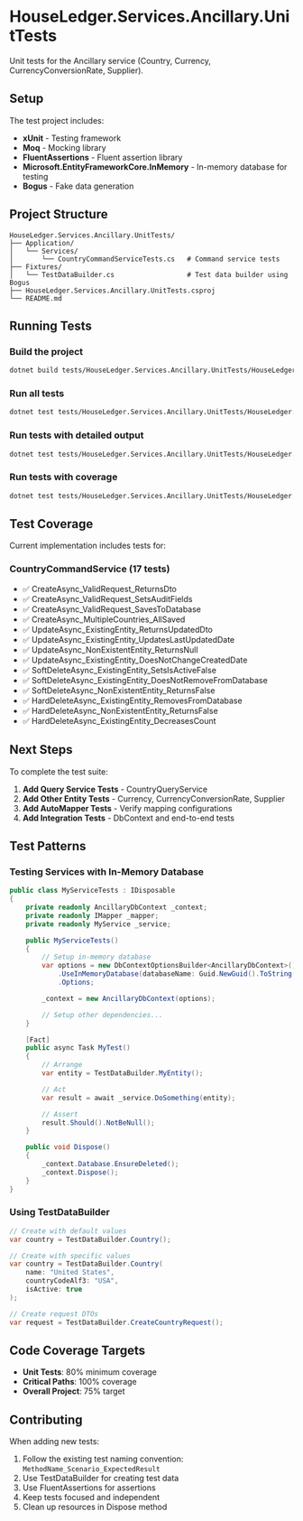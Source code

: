# HouseLedger.Services.Ancillary.UnitTests

Unit tests for the Ancillary service (Country, Currency, CurrencyConversionRate, Supplier).

## Setup

The test project includes:
- **xUnit** - Testing framework
- **Moq** - Mocking library
- **FluentAssertions** - Fluent assertion library
- **Microsoft.EntityFrameworkCore.InMemory** - In-memory database for testing
- **Bogus** - Fake data generation

## Project Structure

```
HouseLedger.Services.Ancillary.UnitTests/
├── Application/
│   └── Services/
│       └── CountryCommandServiceTests.cs   # Command service tests
├── Fixtures/
│   └── TestDataBuilder.cs                  # Test data builder using Bogus
├── HouseLedger.Services.Ancillary.UnitTests.csproj
└── README.md
```

## Running Tests

### Build the project
```bash
dotnet build tests/HouseLedger.Services.Ancillary.UnitTests/HouseLedger.Services.Ancillary.UnitTests.csproj
```

### Run all tests
```bash
dotnet test tests/HouseLedger.Services.Ancillary.UnitTests/HouseLedger.Services.Ancillary.UnitTests.csproj
```

### Run tests with detailed output
```bash
dotnet test tests/HouseLedger.Services.Ancillary.UnitTests/HouseLedger.Services.Ancillary.UnitTests.csproj --logger "console;verbosity=detailed"
```

### Run tests with coverage
```bash
dotnet test tests/HouseLedger.Services.Ancillary.UnitTests/HouseLedger.Services.Ancillary.UnitTests.csproj --collect:"XPlat Code Coverage"
```

## Test Coverage

Current implementation includes tests for:

### CountryCommandService (17 tests)
- ✅ CreateAsync_ValidRequest_ReturnsDto
- ✅ CreateAsync_ValidRequest_SetsAuditFields
- ✅ CreateAsync_ValidRequest_SavesToDatabase
- ✅ CreateAsync_MultipleCountries_AllSaved
- ✅ UpdateAsync_ExistingEntity_ReturnsUpdatedDto
- ✅ UpdateAsync_ExistingEntity_UpdatesLastUpdatedDate
- ✅ UpdateAsync_NonExistentEntity_ReturnsNull
- ✅ UpdateAsync_ExistingEntity_DoesNotChangeCreatedDate
- ✅ SoftDeleteAsync_ExistingEntity_SetsIsActiveFalse
- ✅ SoftDeleteAsync_ExistingEntity_DoesNotRemoveFromDatabase
- ✅ SoftDeleteAsync_NonExistentEntity_ReturnsFalse
- ✅ HardDeleteAsync_ExistingEntity_RemovesFromDatabase
- ✅ HardDeleteAsync_NonExistentEntity_ReturnsFalse
- ✅ HardDeleteAsync_ExistingEntity_DecreasesCount

## Next Steps

To complete the test suite:

1. **Add Query Service Tests** - CountryQueryService
2. **Add Other Entity Tests** - Currency, CurrencyConversionRate, Supplier
3. **Add AutoMapper Tests** - Verify mapping configurations
4. **Add Integration Tests** - DbContext and end-to-end tests

## Test Patterns

### Testing Services with In-Memory Database

```csharp
public class MyServiceTests : IDisposable
{
    private readonly AncillaryDbContext _context;
    private readonly IMapper _mapper;
    private readonly MyService _service;

    public MyServiceTests()
    {
        // Setup in-memory database
        var options = new DbContextOptionsBuilder<AncillaryDbContext>()
            .UseInMemoryDatabase(databaseName: Guid.NewGuid().ToString())
            .Options;

        _context = new AncillaryDbContext(options);

        // Setup other dependencies...
    }

    [Fact]
    public async Task MyTest()
    {
        // Arrange
        var entity = TestDataBuilder.MyEntity();

        // Act
        var result = await _service.DoSomething(entity);

        // Assert
        result.Should().NotBeNull();
    }

    public void Dispose()
    {
        _context.Database.EnsureDeleted();
        _context.Dispose();
    }
}
```

### Using TestDataBuilder

```csharp
// Create with default values
var country = TestDataBuilder.Country();

// Create with specific values
var country = TestDataBuilder.Country(
    name: "United States",
    countryCodeAlf3: "USA",
    isActive: true
);

// Create request DTOs
var request = TestDataBuilder.CreateCountryRequest();
```

## Code Coverage Targets

- **Unit Tests**: 80% minimum coverage
- **Critical Paths**: 100% coverage
- **Overall Project**: 75% target

## Contributing

When adding new tests:
1. Follow the existing test naming convention: `MethodName_Scenario_ExpectedResult`
2. Use TestDataBuilder for creating test data
3. Use FluentAssertions for assertions
4. Keep tests focused and independent
5. Clean up resources in Dispose method
